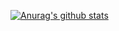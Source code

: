 
<!--
**lyp320/lyp320** is a ✨ _special_ ✨ repository because its `README.md` (this file) appears on your GitHub profile.

<img align="right" src="https://github-readme-stats.vercel.app/api?username=lyp320&show_icons=true&icon_color=ad0d52&text_color=24292e&bg_color=ffffff&hide_title=true" />

[![Top Langs](https://github-readme-stats.vercel.app/api/top-langs/?username=lyp320&layout=compact)](https://github.com/lyp320)

Here are some ideas to get you started:

- 🔭 I’m currently working on ...
- 🌱 I’m currently learning ...
- 👯 I’m looking to collaborate on ...
- 🤔 I’m looking for help with ...
- 💬 Ask me about ...
- 📫 How to reach me: ...
- 😄 Pronouns: ...
- ⚡ Fun fact: ...
-->

[![Anurag's github stats](https://github-readme-stats.vercel.app/api?username=lyp320&show_icons=true)](https://github.com/lyp320)

